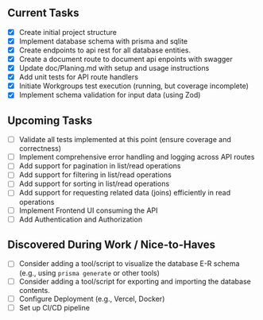 ## Current Tasks
- [x] Create initial project structure 
- [x] Implement database schema with prisma and sqlite
- [x] Create endpoints to api rest for all database entities.
- [x] Create a document route to document api enpoints with swagger
- [x] Update doc/Planing.md with setup and usage instructions
- [x] Add unit tests for API route handlers
- [x] Initiate Workgroups test execution (running, but coverage incomplete)
- [x] Implement schema validation for input data (using Zod)

## Upcoming Tasks
- [ ] Validate all tests implemented at this point (ensure coverage and correctness)
- [ ] Implement comprehensive error handling and logging across API routes
- [ ] Add support for pagination in list/read operations
- [ ] Add support for filtering in list/read operations
- [ ] Add support for sorting in list/read operations
- [ ] Add support for requesting related data (joins) efficiently in read operations
- [ ] Implement Frontend UI consuming the API
- [ ] Add Authentication and Authorization

## Discovered During Work / Nice-to-Haves
- [ ] Consider adding a tool/script to visualize the database E-R schema (e.g., using `prisma generate` or other tools)
- [ ] Consider adding a tool/script for exporting and importing the database contents.
- [ ] Configure Deployment (e.g., Vercel, Docker)
- [ ] Set up CI/CD pipeline

